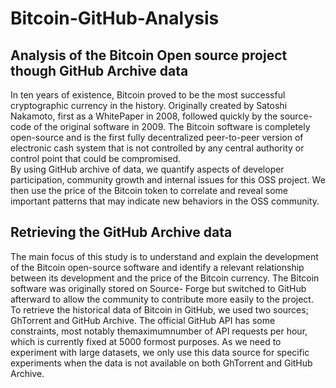 # Bitcoin-GitHub-Analysis
## Analysis of the Bitcoin Open source project though GitHub Archive data

In ten years of existence, Bitcoin proved to be the most successful cryptographic
currency in the history. Originally created by Satoshi Nakamoto,
first as a WhitePaper in 2008, followed quickly by the source-code of the
original software in 2009. The Bitcoin software is completely open-source
and is the first fully decentralized peer-to-peer version of electronic cash
system that is not controlled by any central authority or control point that
could be compromised. \
By using GitHub archive of data, we quantify aspects
of developer participation, community growth and internal issues
for this OSS project. We then use the price of the Bitcoin token to correlate
and reveal some important patterns that may indicate new behaviors in
the OSS community.

## Retrieving the GitHub Archive data

The main focus of this study is to understand and explain the development of the Bitcoin
open-source software and identify a relevant relationship between its development and
the price of the Bitcoin currency. The Bitcoin software was originally stored on Source-
Forge but switched to GitHub afterward to allow the community to contribute more
easily to the project. To retrieve the historical data of Bitcoin in GitHub, we used two
sources; GhTorrent and GitHub Archive. 
The official GitHub API has some constraints,
most notably themaximumnumber of API requests per hour, which is currently fixed at
5000 formost purposes. As we need to experiment with large datasets, we only use this
data source for specific experiments when the data is not available on both GhTorrent
and GitHub Archive.
